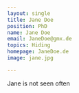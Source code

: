 ```yaml
---
layout: single
title: Jane Doe
position: PhD
name: Jane Doe
email: JaneDoe@gmx.de
topics: Hiding
homepage: JaneDoe.de
image: jane.jpg

---
```

Jane is not seen often